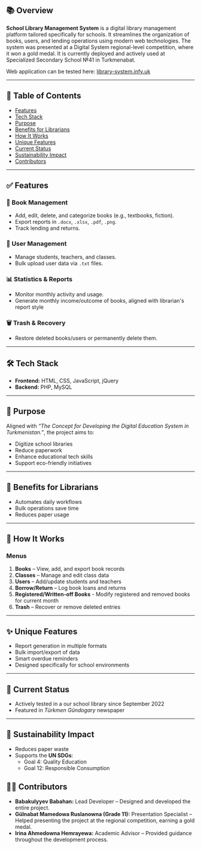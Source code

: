 ## 📚 Overview
**School Library Management System** is a digital library management platform tailored specifically for schools. It streamlines the organization of books, users, and lending operations using modern web technologies. The system was presented at a Digital System regional-level competition, where it won a gold medal. It is currently deployed and actively used at Specialized Secondary School №41 in Turkmenabat.

Web application can be tested here: [library-system.infy.uk](http://library-system.infy.uk)

---

## 📂 Table of Contents
- [Features](#features)
- [Tech Stack](#technologies-used)
- [Purpose](#purpose)
- [Benefits for Librarians](#benefits-for-librarians)
- [How It Works](#how-it-works)
- [Unique Features](#unique-features)
- [Current Status](#current-status)
- [Sustainability Impact](#sustainability-impact)
- [Contributors](#contributors)

---

## ✅ Features

### 📖 Book Management
- Add, edit, delete, and categorize books (e.g., textbooks, fiction).
- Export reports in `.docx`, `.xlsx`, `.pdf`, `.png`.
- Track lending and returns.

### 👥 User Management
- Manage students, teachers, and classes.
- Bulk upload user data via `.txt` files.

### 📊 Statistics & Reports
- Monitor monthly activity and usage.
- Generate monthly income/outcome of books, aligned with librarian's report style

### 🗑 Trash & Recovery
- Restore deleted books/users or permanently delete them.

---

## 🛠 Tech Stack
- **Frontend:** HTML, CSS, JavaScript, jQuery
- **Backend:** PHP, MySQL

---

## 🎯 Purpose
Aligned with *“The Concept for Developing the Digital Education System in Turkmenistan.”*, the project aims to:
- Digitize school libraries
- Reduce paperwork
- Enhance educational tech skills
- Support eco-friendly initiatives

---

## 💼 Benefits for Librarians
- Automates daily workflows
- Bulk operations save time
- Reduces paper usage

---

## 🧭 How It Works

### Menus
1. **Books** – View, add, and export book records
2. **Classes** – Manage and edit class data
3. **Users** – Add/update students and teachers
4. **Borrow/Return** – Log book loans and returns
5. **Registered/Written-off Books** - Modify registered and removed books for current month
6. **Trash** – Recover or remove deleted entries

---

## ✨ Unique Features
- Report generation in multiple formats
- Bulk import/export of data
- Smart overdue reminders
- Designed specifically for school environments

---

## 🚀 Current Status
- Actively tested in a our school library since September 2022
- Featured in *Türkmen Gündogary* newspaper

---

## 🌱 Sustainability Impact
- Reduces paper waste
- Supports the **UN SDGs**:
  - Goal 4: Quality Education
  - Goal 12: Responsible Consumption

## 👨‍💻 Contributors
- **Babakulyyev Babahan:** Lead Developer – Designed and developed the entire project.
- **Gülnabat Mamedowa Ruslanowna (Grade 11):** Presentation Specialist – Helped presenting the project at the regional competition, earning a gold medal.
- **Irina Ahmedowna Hemrayewa:** Academic Advisor – Provided guidance throughout the development process.

